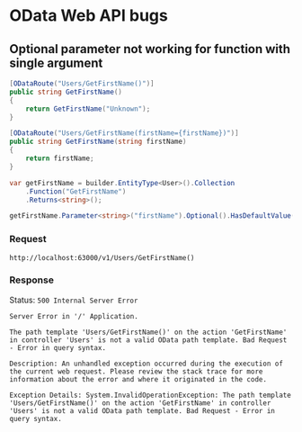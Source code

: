 ﻿# OData Web API bugs

## Optional parameter not working for function with single argument

```csharp
[ODataRoute("Users/GetFirstName()")]
public string GetFirstName()
{
    return GetFirstName("Unknown");
}

[ODataRoute("Users/GetFirstName(firstName={firstName})")]
public string GetFirstName(string firstName)
{
    return firstName;
}
```

```csharp
var getFirstName = builder.EntityType<User>().Collection
    .Function("GetFirstName")
    .Returns<string>();

getFirstName.Parameter<string>("firstName").Optional().HasDefaultValue("Unknown");
```

### Request
`http://localhost:63000/v1/Users/GetFirstName()`

### Response

Status: `500 Internal Server Error`
```
Server Error in '/' Application.

The path template 'Users/GetFirstName()' on the action 'GetFirstName' in controller 'Users' is not a valid OData path template. Bad Request - Error in query syntax.

Description: An unhandled exception occurred during the execution of the current web request. Please review the stack trace for more information about the error and where it originated in the code.

Exception Details: System.InvalidOperationException: The path template 'Users/GetFirstName()' on the action 'GetFirstName' in controller 'Users' is not a valid OData path template. Bad Request - Error in query syntax.
```
